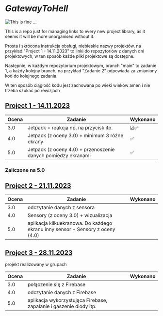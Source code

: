# *GatewayToHell*

![This is fine ...](https://media.giphy.com/media/2UCt7zbmsLoCXybx6t/giphy.gif)

This is a repo just for managing links to every new project library, as it seems it will be more unorganised without it.

Prosta i skrócona instrukcja obsługi, niebieskie nazwy projektów, na przykład "Project 1 - 14.11.2023" to linki do repozytoriów z danych dni projektowych, w ten sposób każde pliki projektowe są dostępne.

Następnie, w każdym repozytorium projektowym, branch "main" to zadanie 1, a każdy kolejny branch, na przykład "Zadanie 2" odpowiada za zmianiony kod do kolejnego zadania.

W ten sposób ciągłość kodu jest zachowana po wieki wieków amen i nie trzeba szukać po rewizjach

## [Project 1 - 14.11.2023](https://github.com/Buczixo/Projekt1)
|Ocena|Zadanie|Wykonano|
|---|---|---|
|3.0|Jetpack + reakcja np. na przycisk itp.|☑✅|
|4.0|Jetpack (z oceny 3.0) + minimum 3 różne ekrany|✅|
|5.0|Jetpack (z oceny 4.0) + przenoszenie danych pomiędzy ekranami|✅|

### Zaliczone na 5.0

## [Project 2 - 21.11.2023](https://github.com/Buczixo/Projekt2)
|Ocena|Zadanie|Wykonano|
|---|---|---|
|3.0|odczytanie danych z sensora||
|4.0|Sensory (z oceny 3.0) + wizualizacja||
|5.0|aplikacja kilkuekranowa. Do każdego ekranu inny sensor + Sensory z oceny (4.0)||


## [Project 3 - 28.11.2023](brakLinku)
projekt realizowany w grupach

|Ocena|Zadanie|Wykonano|
|---|---|---|
|3.0|połączenie się z Firebase||
|4.0|odczytanie danych z Firebase||
|5.0|aplikacja wykorzystująca Firebase, zapalanie i gaszenie diody itp. ||

